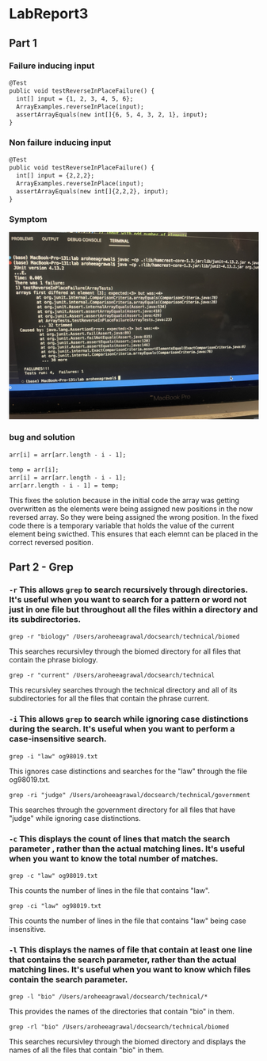 # LabReport3
## Part 1
### Failure inducing input
```
@Test 
public void testReverseInPlaceFailure() {
  int[] input = {1, 2, 3, 4, 5, 6}; 
  ArrayExamples.reverseInPlace(input);
  assertArrayEquals(new int[]{6, 5, 4, 3, 2, 1}, input);
}
```
### Non failure inducing input
```
@Test 
public void testReverseInPlaceFailure() {
  int[] input = {2,2,2}; 
  ArrayExamples.reverseInPlace(input);
  assertArrayEquals(new int[]{2,2,2}, input); 
}
```
### Symptom
![Image](IMG_8164.JPG)
### bug and solution 
```
arr[i] = arr[arr.length - i - 1];
```
```
temp = arr[i];
arr[i] = arr[arr.length - i - 1];
arr[arr.length - i - 1] = temp;
```
This fixes the solution because in the initial code the array was getting overwritten as the elements were being assigned new positions in the now reversed array. So they were being assigned the wrong position. In the fixed code there is a temporary variable that holds the value of the current element being swicthed. This ensures that each elemnt can be placed in the correct reversed position.

## Part 2 - Grep
### `-r` This allows `grep` to search recursively through directories. It's useful when you want to search for a pattern or word not just in one file but throughout all the files within a directory and its subdirectories.
```
grep -r "biology" /Users/aroheeagrawal/docsearch/technical/biomed
```
This searches recursivley through the biomed directory for all files that contain the phrase biology.
```
grep -r "current" /Users/aroheeagrawal/docsearch/technical
```
This recursivley searches through the technical directory and all of its subdirectories for all the files that contain the phrase current.
### `-i` This allows `grep` to search while ignoring case distinctions during the search. It's useful when you want to perform a case-insensitive search.
```
grep -i "law" og98019.txt
```
This ignores case distinctions and searches for the "law" through the file og98019.txt.
```
grep -ri "judge" /Users/aroheeagrawal/docsearch/technical/government
```
This searches through the government directory for all files that have "judge" while ignoring case distinctions.
### `-c` This  displays the count of lines that match the search parameter , rather than the actual matching lines. It's useful when you want to know the total number of matches.
```
grep -c "law" og98019.txt
```
This counts the number of lines in the file that contains "law".
```
grep -ci "law" og98019.txt
```
This counts the number of lines in the file that contains "law" being case insensitive.
### `-l` This displays the names of file that contain at least one line that contains the search parameter, rather than the actual matching lines. It's useful when you want to know which files contain the search parameter. 
```
grep -l "bio" /Users/aroheeagrawal/docsearch/technical/*
```
This provides the names of the directories that contain "bio" in them.
```
grep -rl "bio" /Users/aroheeagrawal/docsearch/technical/biomed
```
This searches recursivley through the biomed directory and displays the names of all the files that contain "bio" in them. 
